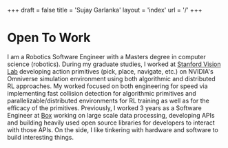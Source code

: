 +++
draft = false
title = 'Sujay Garlanka'
layout = 'index'
url = '/'
+++
# Open To Work

I am a Robotics Software Engineer with a Masters degree in computer science (robotics). During my graduate studies, I worked at [Stanford Vision Lab](https://svl.stanford.edu/) developing action primitives (pick, place, navigate, etc.) on NVIDIA's Omniverse simulation environment using both algorithmic and distributed RL approaches. 
My worked focused on both engineering for speed via implementing fast collision detection for algorithmic primitives and parallelizable/distributed environments for RL training as well as for the efficacy of the primitives. 
Previously, I worked 3 years as a Software Engineer at [Box](https://www.box.com/) working on large scale data processing,
developing APIs and building heavily
used open source libraries for developers to interact with those APIs. On the side, I like tinkering
with hardware and software to build
interesting things.